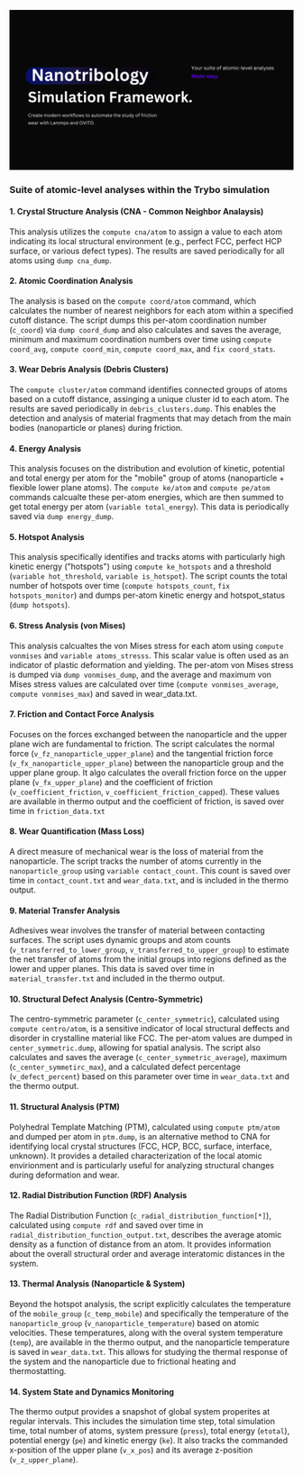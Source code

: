 ![This is Trybo!](/screenshots/Trybo.png)

### Suite of atomic-level analyses within the Trybo simulation
#### 1. Crystal Structure Analysis (CNA - Common Neighbor Analaysis)
This analysis utilizes the `compute cna/atom` to assign a value to each atom indicating its local structural environment (e.g., perfect FCC, perfect HCP surface, or various defect types). The results are saved periodically for all atoms using `dump cna_dump`.

#### 2. Atomic Coordination Analysis
The analysis is based on the `compute coord/atom` command, which calculates the number of nearest neighbors for each atom within a specified cutoff distance. The script dumps this per-atom coordination number (`c_coord`) via `dump coord_dump` and also calculates and saves the average, minimum and maximum coordination numbers over time using `compute coord_avg`, `compute coord_min`, `compute coord_max`, and `fix coord_stats`.

#### 3. Wear Debris Analysis (Debris Clusters)
The `compute cluster/atom` command identifies connected groups of atoms based on a cutoff distance, assinging a unique cluster id to each atom. The results are saved periodically in `debris_clusters.dump`. This enables the detection and analysis of material fragments that may detach from the main bodies (nanoparticle or planes) during friction.

#### 4. Energy Analysis
This analysis focuses on the distribution and evolution of kinetic, potential and total energy per atom for the "mobile" group of atoms (nanoparticle + flexible lower plane atoms). The `compute ke/atom` and `compute pe/atom` commands calcualte these per-atom energies, which are then summed to get total energy per atom (`variable total_energy`). This data is periodically saved via `dump energy_dump`.

#### 5. Hotspot Analysis
This analysis specifically identifies and tracks atoms with particularly high kinetic energy ("hotspots") using `compute ke_hotspots` and a threshold (`variable hot_threshold`, `variable is_hotspot`). The script counts the total number of hotspots over time (`compute hotspots_count`, `fix hotspots_monitor`) and dumps per-atom kinetic energy and hotspot_status (`dump hotspots`).

#### 6. Stress Analysis (von Mises)
This analysis calcualtes the von Mises stress for each atom using `compute vonmises` and `variable atoms_stresss`. This scalar value is often used as an indicator of plastic deformation and yielding. The per-atom von Mises stress is dumped via `dump vonmises_dump`, and the average and maximum von Mises stress values are calculated over time (`compute vonmises_average`, `compute vonmises_max`) and saved in wear_data.txt.

#### 7. Friction and Contact Force Analysis
Focuses on the forces exchanged between the nanoparticle and the upper plane wich are fundamental to friction. The script calculates the normal force (`v_fz_nanoparticle_upper_plane`) and the tangential friction force (`v_fx_nanoparticle_upper_plane`) between the nanoparticle group and the upper plane group. It algo calculates the overall friction force on the upper plane (`v_fx_upper_plane`) and the coefficient of friction (`v_coefficient_friction`, `v_coefficient_friction_capped`). These values are available in thermo output and the coefficient of friction, is saved over time in `friction_data.txt`

#### 8. Wear Quantification (Mass Loss)
A direct measure of mechanical wear is the loss of material from the nanoparticle. The script tracks the number of atoms currently in the `nanoparticle_group` using `variable contact_count`. This count is saved over time in `contact_count.txt` and `wear_data.txt`, and is included in the thermo output.

#### 9. Material Transfer Analysis
Adhesives wear involves the transfer of material between contacting surfaces. The script uses dynamic groups and atom counts (`v_transferred_to_lower_group`, `v_transferred_to_upper_group`) to estimate the net transfer of atoms from the initial groups into regions defined as the lower and upper planes. This data is saved over time in `material_transfer.txt` and included in the thermo output.

#### 10. Structural Defect Analysis (Centro-Symmetric)
The centro-symmetric parameter (`c_center_symmetric`), calculated using `compute centro/atom`, is a sensitive indicator of local structural deffects and disorder in crystalline material like FCC. The per-atom values are dumped in `center_symmetric.dump`, allowing for spatial analysis. The script also calculates and saves the average (`c_center_symmetric_average`), maximum (`c_center_symmetirc_max`), and a calculated defect percentage (`v_defect_percent`) based on this parameter over time in `wear_data.txt` and the thermo output.

#### 11. Structural Analysis (PTM)
Polyhedral Template Matching (PTM), calculated using `compute ptm/atom` and dumped per atom in `ptm.dump`, is an alternative method to CNA for identifying local crystal structures (FCC, HCP, BCC, surface, interface, unknown). It provides a detailed characterization of the local atomic envirionment and is particularly useful for analyzing structural changes during deformation and wear.

#### 12. Radial Distribution Function (RDF) Analysis
The Radial Distribution Function (`c_radial_distribution_function[*]`), calculated using `compute rdf` and saved over time in `radial_distribution_function_output.txt`, describes the average atomic density as a function of distance from an atom. It provides information about the overall structural order and average interatomic distances in the system.

#### 13. Thermal Analysis (Nanoparticle & System)
Beyond the hotspot analysis, the script explicitly calculates the temperature of the `mobile_group` (`c_temp_mobile`) and specifically the temperature of the `nanoparticle_group` (`v_nanoparticle_temperature`) based on atomic velocities. These temperatures, along with the overal system temperature (`temp`), are available in the thermo output, and the nanoparticle temperature is saved in `wear_data.txt`. This allows for studying the thermal response of the system and the nanoparticle due to frictional heating and thermostatting.

#### 14. System State and Dynamics Monitoring
The thermo output provides a snapshot of global system properites at regular intervals. This includes the simulation time step, total simulation time, total number of atoms, system pressure (`press`), total energy (`etotal`), potential energy (`pe`) and kinetic energy (`ke`). It also tracks the commanded x-position of the upper plane (`v_x_pos`) and its average z-position (`v_z_upper_plane`).

